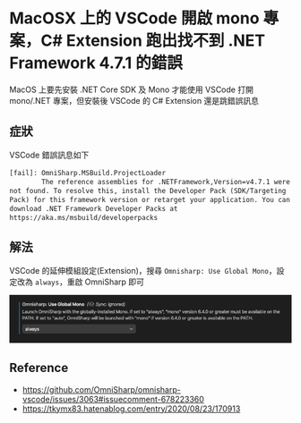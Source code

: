 # MacOSX 上的 VSCode 開啟 mono 專案，C# Extension 跑出找不到 .NET Framework 4.7.1 的錯誤


MacOS 上要先安裝 .NET Core SDK 及 Mono 才能使用 VSCode 打開 mono/.NET 專案，但安裝後 VSCode 的 C# Extension 還是跳錯誤訊息

<!--more-->

## 症狀

VSCode 錯誤訊息如下

```text
[fail]: OmniSharp.MSBuild.ProjectLoader
        The reference assemblies for .NETFramework,Version=v4.7.1 were not found. To resolve this, install the Developer Pack (SDK/Targeting Pack) for this framework version or retarget your application. You can download .NET Framework Developer Packs at https://aka.ms/msbuild/developerpacks
```

## 解法
VSCode 的延伸模組設定(Extension)，搜尋 `Omnisharp: Use Global Mono`，設定改為 `always`，重啟 OmniSharp 即可

![error_msg](/2020/11/macos-vscode-mono-project-dotnet471-error/error.png)

## Reference
- https://github.com/OmniSharp/omnisharp-vscode/issues/3063#issuecomment-678223360
- https://tkymx83.hatenablog.com/entry/2020/08/23/170913

